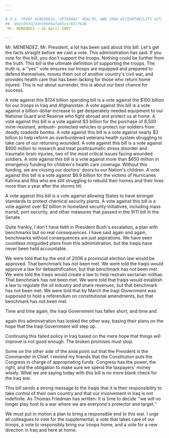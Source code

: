```yaml
---
---

# U.S. TROOP READINESS, VETERANS' HEALTH, AND IRAQ ACCOUNTABILITY ACT,
## `0d2c093d23de396b0afa85e1765cf6d9`
`Mr. MENENDEZ — 26 April 2007`

---
```



Mr. MENENDEZ. Mr. President, a lot has been said about this bill. 
Let's get the facts straight before we cast a vote. This administration 
has said: If you vote for this bill, you don't support the troops. 
Nothing could be further from the truth. This bill is the ultimate 
definition of supporting the troops. The truth is, a ''yes'' vote 
ensures our troops are equipped and prepared to defend themselves, 
moves them out of another country's civil war, and provides health care 
that has been lacking for those who return home injured. This is not 
about surrender, this is about our best chance for success.

A vote against this $124 billion spending bill is a vote against the 
$100 billion for our troops in Iraq and Afghanistan. A vote against 
this bill is a vote against a billion-dollar increase to get 
desperately needed equipment to our National Guard and Reserve who 
fight abroad and protect us at home. A vote against this bill is a vote 
against $3 billion for the purchase of 8,500 mine-resistant, ambush-
protected vehicles to protect our soldiers from deadly roadside bombs. 
A vote against this bill is a vote against nearly $3 billion to help 
reform an overburdened veterans health system struggling to take care 
of our returning wounded. A vote against this bill is a vote against 
$900 million to research and treat posttraumatic stress disorder and 
traumatic brain injuries, two of the most critical issues facing 
wounded soldiers. A vote against this bill is a vote against more than 
$650 million in emergency funding for children's health care coverage. 
Without this funding, we are closing our doctors' doors to our Nation's 
children. A vote against this bill is a vote against $6.9 billion for 
the victims of Hurricanes Katrina and Rita who are still struggling to 
rebuild their homes and their lives more than a year after the storms 
hit.

A vote against this bill is a vote against allowing States to have 
stronger standards to protect chemical security plants. A vote against 
this bill is a vote against over $2 billion in homeland security 
initiatives, including mass transit, port security, and other measures 
that passed in the 9/11 bill in the Senate.

Quite frankly, I don't have faith in President Bush's escalation, a 
plan with benchmarks but no real consequences. I have said again and 
again, benchmarks without consequences are just aspirations. We have 
seen countless misguided plans from this administration, but the Iraqis 
have never been held accountable.

We were told that by the end of 2006 a provincial election law would 
be approved. That benchmark has not been met. We were told the Iraqis 
would approve a law for debaathification, but that benchmark has not 
been met. We were told the Iraqis would create a law to help restrain 
sectarian militias. That benchmark has not been met. We were told that 
Iraqis would establish a law to regulate the oil industry and share 
revenues, but that benchmark has not been met. We were told that by 
March the Iraqi Government was supposed to hold a referendum on 
constitutional amendments, but that benchmark has not been met.

Time and time again, the Iraqi Government has fallen short, and time 
and


again this administration has looked the other way, basing their plans 
on the hope that the Iraqi Government will step up.

Continuing this failed policy in Iraq based on the mere hope that 
things will improve is not good enough. The broken promises must stop.

Some on the other side of the aisle point out that the President is 
the Commander in Chief. I remind my friends that the Constitution puts 
the Congress in charge of appropriating funds. Congress has the power, 
the right, and the obligation to make sure we spend the taxpayers' 
money wisely. What we are saying today with this bill is no more blank 
check for the Iraq war.

This bill sends a strong message to the Iraqis that it is their 
responsibility to take control of their own country and that our 
involvement in Iraq is not indefinite. As Thomas Friedman has written: 
It is time to decide ''we will no longer play host to a war where we 
are everyone's protector and target.''

We must put in motion a plan to bring a responsible end to this war. 
I urge all colleagues to vote for the supplemental, a vote that takes 
care of our troops, a vote to responsibly bring our troops home, and a 
vote for a new direction in Iraq and here at home.